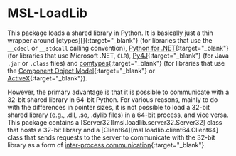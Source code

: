 # MSL-LoadLib

This package loads a shared library in Python. It is basically just a thin wrapper around [ctypes][]{:target="_blank"} (for libraries that use the `__cdecl` or `__stdcall` calling convention), [Python for .NET](https://pythonnet.github.io/){:target="_blank"} (for libraries that use Microsoft .NET, `CLR`), [Py4J](https://www.py4j.org/){:target="_blank"} (for Java `.jar` or `.class` files) and [comtypes](https://comtypes.readthedocs.io/en/stable/index.html){:target="_blank"} (for libraries that use the [Component Object Model](https://en.wikipedia.org/wiki/Component_Object_Model){:target="_blank"} or [ActiveX](https://en.wikipedia.org/wiki/ActiveX){:target="_blank"}).

However, the primary advantage is that it is possible to communicate with a 32-bit shared library in 64-bit Python. For various reasons, mainly to do with the differences in pointer sizes, it is not possible to load a 32-bit shared library (e.g., .dll, .so, .dylib files) in a 64-bit process, and vice versa. This package contains a [Server32][msl.loadlib.server32.Server32] class that hosts a 32-bit library and a [Client64][msl.loadlib.client64.Client64] class that sends requests to the server to communicate with the 32-bit library as a form of [inter-process communication](https://en.wikipedia.org/wiki/Inter-process_communication){:target="_blank"}.
